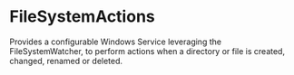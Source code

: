 FileSystemActions
=================

Provides a configurable Windows Service leveraging the FileSystemWatcher, to perform actions when a directory or file is created, changed, renamed or deleted.
